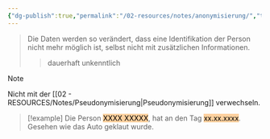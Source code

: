 ```yaml
---
{"dg-publish":true,"permalink":"/02-resources/notes/anonymisierung/","tags":["GFN/prüfungsrelevant/AP1","it-sicherheit"],"noteIcon":"","updated":"2025-09-05T10:12:28.089+02:00"}
---
```


>Die Daten werden so verändert, dass eine Identifikation der Person nicht mehr möglich ist, selbst nicht mit zusätzlichen Informationen.
>>dauerhaft unkenntlich

>[!note] 
>Nicht mit der [[02 - RESOURCES/Notes/Pseudonymisierung\|Pseudonymisierung]] verwechseln.

>[!example] 
>Die Person <mark style="background: #FFB86CA6;">XXXX XXXXX</mark>, hat an den Tag <mark style="background: #FFB86CA6;">xx.xx.xxxx</mark>.
>Gesehen wie das Auto geklaut wurde.

